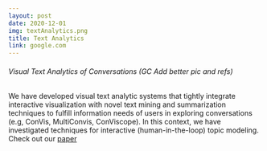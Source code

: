 ```yaml
---
layout: post
date: 2020-12-01
img: textAnalytics.png
title: Text Analytics
link: google.com
---
```


###### Visual Text Analytics of Conversations (GC Add better pic and refs)

We have developed visual text analytic systems that tightly integrate interactive visualization with novel text mining and summarization techniques to fulfill information needs of users in exploring conversations (e.g, ConVis, MultiConvis, ConViscope). In this context, we have investigated techniques for interactive (human-in-the-loop) topic modeling. Check out our [paper](https://journals.sagepub.com/doi/abs/10.1177/1473871618757228)
